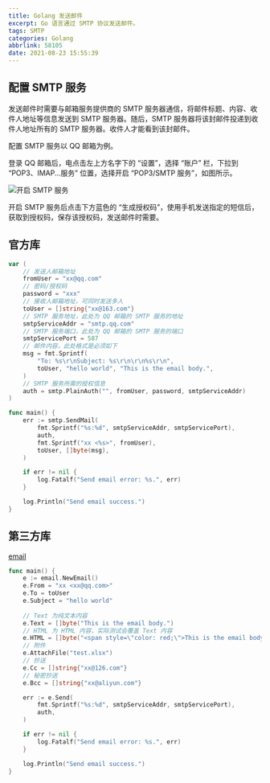```yaml
---
title: Golang 发送邮件
excerpt: Go 语言通过 SMTP 协议发送邮件。
tags: SMTP
categories: Golang
abbrlink: 58105
date: 2021-08-23 15:55:39
---
```


## 配置 SMTP 服务

发送邮件时需要与邮箱服务提供商的 SMTP 服务器通信，将邮件标题、内容、收件人地址等信息发送到 SMTP 服务器。随后，SMTP 服务器将该封邮件投递到收件人地址所有的 SMTP 服务器。收件人才能看到该封邮件。

配置 SMTP 服务以 QQ 邮箱为例。

登录 QQ 邮箱后，电点击左上方名字下的 “设置”，选择 “账户” 栏，下拉到 “POP3、IMAP...服务” 位置，选择开启  “POP3/SMTP 服务”，如图所示。

![开启 SMTP 服务](https://river.yxuefeng.com/img/202108231619040.png)

开启 SMTP 服务后点击下方蓝色的 “生成授权码”，使用手机发送指定的短信后，获取到授权码，保存该授权码，发送邮件时需要。

## 官方库

```go
var (
    // 发送人邮箱地址
	fromUser = "xx@qq.com"
	// 密码/授权码
	password = "xxx"
	// 接收人邮箱地址，可同时发送多人
	toUser = []string{"xx@163.com"}
	// SMTP 服务地址，此处为 QQ 邮箱的 SMTP 服务的地址
	smtpServiceAddr = "smtp.qq.com"
	// SMTP 服务端口，此处为 QQ 邮箱的 SMTP 服务的端口
	smtpServicePort = 587
	// 邮件内容，此处格式是必须如下
	msg = fmt.Sprintf(
		"To: %s\r\nSubject: %s\r\n\r\n%s\r\n",
		toUser, "hello world", "This is the email body.",
	)
	// SMTP 服务所需的授权信息
	auth = smtp.PlainAuth("", fromUser, password, smtpServiceAddr)
)

func main() {
    err := smtp.SendMail(
		fmt.Sprintf("%s:%d", smtpServiceAddr, smtpServicePort),
		auth,
        fmt.Sprintf("xx <%s>", fromUser),
        toUser, []byte(msg),
	)

	if err != nil {
		log.Fatalf("Send email error: %s.", err)
	}

	log.Println("Send email success.")
}
```

## 第三方库

[email](https://github.com/jordan-wright/email)

```go
func main() {
	e := email.NewEmail()
	e.From = "xx <xx@qq.com>"
	e.To = toUser
	e.Subject = "hello world"
    
    // Text 为纯文本内容
	e.Text = []byte("This is the email body.")
    // HTML 为 HTML 内容，实际测试会覆盖 Text 内容
    e.HTML = []byte("<span style=\"color: red;\">This is the email body.</span>")
    // 附件
    e.AttachFile("test.xlsx")
    // 抄送
    e.Cc = []string{"xx@126.com"}
    // 秘密抄送
    e.Bcc = []string{"xx@aliyun.com"}

	err := e.Send(
		fmt.Sprintf("%s:%d", smtpServiceAddr, smtpServicePort),
		auth,
	)

	if err != nil {
		log.Fatalf("Send email error: %s.", err)
	}

	log.Println("Send email success.")
}
```


